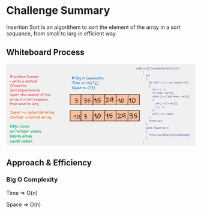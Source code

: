 ﻿# Challenge Summary

Insertion Sort is an algorithem to sort the element of the array in a sort sequance, from small to larg in efficient  way.

## Whiteboard Process

![](../../../img/InsertionsSort.png)

## Approach & Efficiency

### Big O Complexity

Time => O(n)

Space => O(n)
